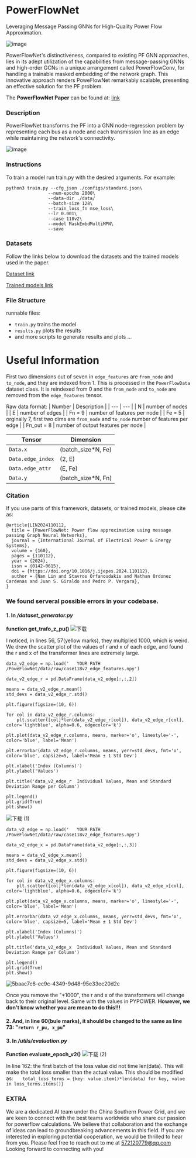 # PowerFlowNet
Leveraging Message Passing GNNs for High-Quality Power Flow Approximation.

![image](https://github.com/StavrosOrf/PoweFlowNet/assets/17108978/1a6398c5-cac6-40cf-a3a1-0bc8fb66a0dc)


PowerFlowNet's distinctiveness, compared to existing PF GNN approaches, lies in its adept utilization of the capabilities from message-passing GNNs and high-order GCNs in a unique arrangement called PowerFlowConv, for handling a trainable masked embedding of the network graph. This innovative approach renders PoweFlowNet remarkably scalable, presenting an effective solution for the PF problem.

The **PowerFlowNet Paper** can be found at: [link](https://www.sciencedirect.com/science/article/pii/S0142061524003338) 

### Description

PowerFlowNet transforms the PF into a GNN node-regression problem by representing each bus as a node and each transmission line as an edge while maintaining the network's connectivity.

![image](https://github.com/StavrosOrf/PoweFlowNet/assets/17108978/3c3314c8-c111-41a7-8eb6-2116533f7f72)


### Instructions


To train a model run train.py with the desired arguments. For example:
```
python3 train.py --cfg_json ./configs/standard.json\
                --num-epochs 2000\
                --data-dir ./data/
                --batch-size 128\
                --train_loss_fn mse_loss\
                --lr 0.001\
                --case 118v2\
                --model MaskEmbdMultiMPN\
                --save
```


### Datasets

Follow the links below to download the datasets and the trained models used in the paper.

[Dataset link](https://surfdrive.surf.nl/files/index.php/s/Qw4RHLvI2RPBIBL)

[Trained models link](https://surfdrive.surf.nl/files/index.php/s/iunfVTGsABT5NaD)



### File Structure
runnable files:
- `train.py` trains the model
- `results.py` plots the results
- and more scripts to generate results and plots ...

# Useful Information
First two dimensions out of seven in `edge_features` are `from_node` and `to_node`, and they are indexed from $1$. This is processed in the `PowerFlowData` dataset class. It is reindexed from $0$ and the `from_node` and `to_node` are removed from the `edge_features` tensor.

Raw data format: 
| Number | Description |
| --- | --- |
| N | number of nodes |
| E | number of edges |
| Fn = 9 | number of features per node |
| Fe = 5 | orginally 7, first two dims are `from_node` and `to_node` number of features per edge |
| Fn_out = 8 | number of output features per node |

| Tensor | Dimension |
| --- | --- |
| `Data.x` | (batch_size*N, Fe) |
| `Data.edge_index` | (2, E) |
| `Data.edge_attr` | (E, Fe) |
| `Data.y` | (batch_size*N, Fn) |


### Citation

If you use parts of this framework, datasets, or trained models, please cite as:
```
@article{LIN2024110112,
  title = {PowerFlowNet: Power flow approximation using message passing Graph Neural Networks},
  journal = {International Journal of Electrical Power & Energy Systems},
  volume = {160},
  pages = {110112},
  year = {2024},
  issn = {0142-0615},
  doi = {https://doi.org/10.1016/j.ijepes.2024.110112},
  author = {Nan Lin and Stavros Orfanoudakis and Nathan Ordonez Cardenas and Juan S. Giraldo and Pedro P. Vergara},
}
```

### We found serveral possible errors in your codebase.

#### 1. In _/dataset_generator.py_  

  **function get_trafo_z_pu()**
![下载](https://github.com/user-attachments/assets/3e83b1e6-12b6-4b15-b8c2-176493b29a79)

I noticed, in lines 56, 57(yellow marks), they multiplied 1000, which is weird.
We drew the scatter plot of the values of r and x of each edge, and found the r and x of the transformer lines are extremely large.
```
data_v2_edge = np.load('   YOUR PATH    /PoweFlowNet/data/raw/case118v2_edge_features.npy')

data_v2_edge_r = pd.DataFrame(data_v2_edge[:,:,2])

means = data_v2_edge_r.mean()
std_devs = data_v2_edge_r.std()

plt.figure(figsize=(10, 6))

for col in data_v2_edge_r.columns:
    plt.scatter([col]*len(data_v2_edge_r[col]), data_v2_edge_r[col], color='lightblue', alpha=0.6, edgecolor='k')

plt.plot(data_v2_edge_r.columns, means, marker='o', linestyle='-', color='blue', label='Mean')

plt.errorbar(data_v2_edge_r.columns, means, yerr=std_devs, fmt='o', color='blue', capsize=5, label='Mean ± 1 Std Dev')

plt.xlabel('Index (Columns)')
plt.ylabel('Values')

plt.title('data_v2_edge_r  Individual Values, Mean and Standard Deviation Range per Column')

plt.legend()
plt.grid(True)
plt.show()
```
![下载 (1)](https://github.com/user-attachments/assets/2abee28b-6eb5-4753-a63c-0fb375a5925b)

```
data_v2_edge = np.load('   YOUR PATH    /PoweFlowNet/data/raw/case118v2_edge_features.npy')

data_v2_edge_x = pd.DataFrame(data_v2_edge[:,:,3])

means = data_v2_edge_x.mean()
std_devs = data_v2_edge_x.std()

plt.figure(figsize=(10, 6))

for col in data_v2_edge_x.columns:
    plt.scatter([col]*len(data_v2_edge_x[col]), data_v2_edge_x[col], color='lightblue', alpha=0.6, edgecolor='k')

plt.plot(data_v2_edge_x.columns, means, marker='o', linestyle='-', color='blue', label='Mean')

plt.errorbar(data_v2_edge_x.columns, means, yerr=std_devs, fmt='o', color='blue', capsize=5, label='Mean ± 1 Std Dev')

plt.xlabel('Index (Columns)')
plt.ylabel('Values')

plt.title('data_v2_edge_x  Individual Values, Mean and Standard Deviation Range per Column')

plt.legend()
plt.grid(True)
plt.show()
```
![5baac7c6-ec9c-4349-9d48-95e33ec20d2c](https://github.com/user-attachments/assets/de40a670-4088-4d00-ae8e-b81c49fa38c4)

Once you remove the "*1000", the r and x of the transformers will change back to their original level. Same with the values in PYPOWER.
**However, we don't know whether you are mean to do this!!!**

#### 2. And, in line 60(bule marks), it should be changed to the same as line 73: "`return r_pu, x_pu`" 

#### 3. In _/utils/evaluation.py_

**Function evaluate_epoch_v2()**
![下载 (2)](https://github.com/user-attachments/assets/f9da6828-0a4e-4663-81fd-67bb1bb04e9b)

In line 162: the first batch of the loss value did not time len(data). This will make the total loss smaller than the actual value.
This should be modified as:
`   total_loss_terms = {key: value.item()*len(data) for key, value in loss_terms.items()}`

### EXTRA
We are a dedicated AI team under the China Southern Power Grid, and we are keen to connect with the best teams worldwide who share our passion for powerflow calculations. We believe that collaboration and the exchange of ideas can lead to groundbreaking advancements in this field. If you are interested in exploring potential cooperation, we would be thrilled to hear from you. Please feel free to reach out to me at 572120779@qq.com
Looking forward to connecting with you!
